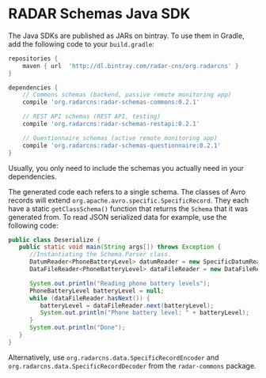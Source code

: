 # RADAR Schemas Java SDK

The Java SDKs are published as JARs on bintray. To use them in Gradle, add the following code to your `build.gradle`:

```gradle
repositories {
    maven { url  'http://dl.bintray.com/radar-cns/org.radarcns' }
}

dependencies {
    // Commons schemas (backend, passive remote monitoring app)
    compile 'org.radarcns:radar-schemas-commons:0.2.1'

    // REST API schemas (REST API, testing)
    compile 'org.radarcns:radar-schemas-restapi:0.2.1'

    // Questionnaire schemas (active remote monitoring app)
    compile 'org.radarcns:radar-schemas-questionnaire:0.2.1'
}
```
Usually, you only need to include the schemas you actually need in your dependencies.

The generated code each refers to a single schema. The classes of Avro records will extend `org.apache.avro.specific.SpecificRecord`. They each have a static `getClassSchema()` function that returns the `Schema` that it was generated from. To read JSON serialized data for example, use the following code:

```java
public class Deserialize {
   public static void main(String args[]) throws Exception {
      //Instantiating the Schema.Parser class.
      DatumReader<PhoneBatteryLevel> datumReader = new SpecificDatumReader<>(PhoneBatteryLevel.class);
      DataFileReader<PhoneBatteryLevel> dataFileReader = new DataFileReader<>(new File("/path/to/mydata.avro"), datumReader);

      System.out.println("Reading phone battery levels");
      PhoneBatteryLevel batteryLevel = null;
      while (dataFileReader.hasNext()) {
         batteryLevel = dataFileReader.next(batteryLevel);
         System.out.println("Phone battery level: " + batteryLevel);
      }
      System.out.println("Done");
   }
}
```

Alternatively, use `org.radarcns.data.SpecificRecordEncoder` and `org.radarcns.data.SpecificRecordDecoder` from the `radar-commons` package.
